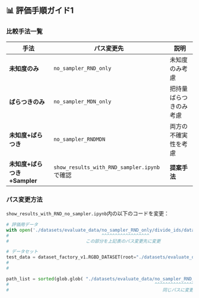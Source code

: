 ## 📊 評価手順ガイド1

### 比較手法一覧

| 手法 | パス変更先 | 説明 |
|------|------------|------|
| **未知度のみ** | `no_sampler_RND_only` | 未知度のみ考慮 |
| **ばらつきのみ** | `no_sampler_MDN_only` | 把持量ばらつきのみ考慮 |
| **未知度+ばらつき** | `no_sampler_RNDMDN` | 両方の不確実性を考慮 |
| **未知度+ばらつき+Sampler** | `show_results_with_RND_sampler.ipynb`で確認 | **提案手法** |

### パス変更方法

`show_results_with_RND_no_sampler.ipynb`内の以下のコードを変更：

```python
# 評価用データ
with open('./datasets/evaluate_data/no_sampler_RND_only/divide_ids/data_test_100.pickle', mode='br') as fi:
#                                   ^^^^^^^^^^^^^^^^^^
#                             この部分を上記表のパス変更先に変更
```

```python
# データセット
test_data = dataset_factory_v1.RGBD_DATASET(root="./datasets/evaluate_data/no_sampler_RND_only", use_ids = id_test, train=False, img_size=150, crop_size=140)
#                                                                          ^^^^^^^^^^^^^^^^^^^
#                                                                             同じパスに変更
```

```python
path_list = sorted(glob.glob( "./datasets/evaluate_data/no_sampler_RND_only/color/*"))
#                                                       ^^^^^^^^^^^^^^^^^^^
#                                                          同じパスに変更
```
